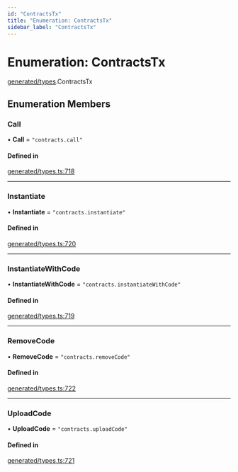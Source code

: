 ```yaml
---
id: "ContractsTx"
title: "Enumeration: ContractsTx"
sidebar_label: "ContractsTx"
---
```


# Enumeration: ContractsTx

[generated/types](../../../../modules/Generated/Types/Types.md).ContractsTx

## Enumeration Members

### Call

• **Call** = ``"contracts.call"``

#### Defined in

[generated/types.ts:718](https://github.com/PolymeshAssociation/polymesh-sdk/blob/15be87e8/src/generated/types.ts#L718)

___

### Instantiate

• **Instantiate** = ``"contracts.instantiate"``

#### Defined in

[generated/types.ts:720](https://github.com/PolymeshAssociation/polymesh-sdk/blob/15be87e8/src/generated/types.ts#L720)

___

### InstantiateWithCode

• **InstantiateWithCode** = ``"contracts.instantiateWithCode"``

#### Defined in

[generated/types.ts:719](https://github.com/PolymeshAssociation/polymesh-sdk/blob/15be87e8/src/generated/types.ts#L719)

___

### RemoveCode

• **RemoveCode** = ``"contracts.removeCode"``

#### Defined in

[generated/types.ts:722](https://github.com/PolymeshAssociation/polymesh-sdk/blob/15be87e8/src/generated/types.ts#L722)

___

### UploadCode

• **UploadCode** = ``"contracts.uploadCode"``

#### Defined in

[generated/types.ts:721](https://github.com/PolymeshAssociation/polymesh-sdk/blob/15be87e8/src/generated/types.ts#L721)
